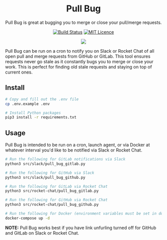 <div align="center">

# Pull Bug

Pull Bug is great at bugging you to merge or close your pull/merge requests.

[![Build Status](https://travis-ci.org/Justintime50/pull-bug.svg?branch=master)](https://travis-ci.org/Justintime50/pull-bug)
[![MIT Licence](https://badges.frapsoft.com/os/mit/mit.svg?v=103)](https://opensource.org/licenses/mit-license.php)

<img src="assets/showcase.png">

</div>

Pull Bug can be run on a cron to notify you on Slack or Rocket Chat of all open pull and merge requests from GitHub or GitLab. This tool ensures requests never go stale as it constantly bugs you to merge or close your work. This is perfect for finding old stale requests and staying on top of current ones.

## Install

```bash
# Copy and fill out the .env file
cp .env.example .env

# Install Python packages
pip3 install -r requirements.txt
```

## Usage

Pull Bug is intended to be run on a cron, launch agent, or via Docker at whatever interval you'd like to be notified via Slack or Rocket Chat.

```bash
# Run the following for GitLab notifications via Slack
python3 src/slack/pull_bug_gitlab.py

# Run the following for GitHub via Slack
python3 src/slack/pull_bug_github.py

# Run the following for GitLab via Rocket Chat
python3 src/rocket-chat/pull_bug_gitlab.py

# Run the following for GitHub via Rocket Chat
python3 src/rocket-chat/pull_bug_github.py

# Run the following for Docker (environment variables must be set in docker-compose.yml)
docker-compose up -d
```

**NOTE:** Pull Bug works best if you have link unfurling turned off for GitHub and GitLab on Slack or Rocket Chat.
